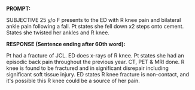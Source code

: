 **PROMPT:**

SUBJECTIVE 25 y/o F presents to the ED with R knee pain and bilateral ankle pain following a fall. Pt states she fell down x2 steps onto cement. States she twisted her ankles and R knee.

**RESPONSE (Sentence ending after 60th word):**

Pt had a fracture of JCL. ED does x-rays of R knee. Pt states she had an episodic back pain throughout the previous year. CT, PET & MRI done. R knee is found to be fractured and in significant disrepair including significant soft tissue injury. ED states R knee fracture is non-contact, and it's possible this R knee could be a source of her pain. 